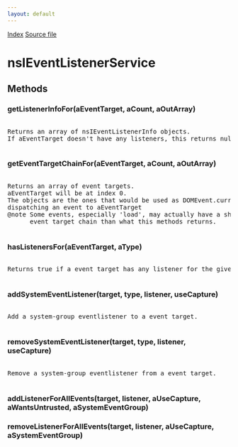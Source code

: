 ```yaml
---
layout: default
---
```

<div id='links'><a href="../index.html">Index</a>
<a href="http://dxr.mozilla.org/mozilla-central/source/dom/events/nsIEventListenerService.idl">Source file</a>
</div>

# nsIEventListenerService #

## Methods ##

### getListenerInfoFor(aEventTarget, aCount, aOutArray) ###
<pre>  
Returns an array of nsIEventListenerInfo objects.  
If aEventTarget doesn't have any listeners, this returns null.  
  
</pre>
### getEventTargetChainFor(aEventTarget, aCount, aOutArray) ###
<pre>  
Returns an array of event targets.  
aEventTarget will be at index 0.  
The objects are the ones that would be used as DOMEvent.currentTarget while  
dispatching an event to aEventTarget  
@note Some events, especially 'load', may actually have a shorter  
      event target chain than what this methods returns.  
  
</pre>
### hasListenersFor(aEventTarget, aType) ###
<pre>  
Returns true if a event target has any listener for the given type.  
  
</pre>
### addSystemEventListener(target, type, listener, useCapture) ###
<pre>  
Add a system-group eventlistener to a event target.  
  
</pre>
### removeSystemEventListener(target, type, listener, useCapture) ###
<pre>  
Remove a system-group eventlistener from a event target.  
  
</pre>
### addListenerForAllEvents(target, listener, aUseCapture, aWantsUntrusted, aSystemEventGroup) ###

### removeListenerForAllEvents(target, listener, aUseCapture, aSystemEventGroup) ###

